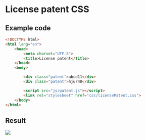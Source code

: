 # License patent CSS

## Example code
```html
<!DOCTYPE html>
<html lang="en">
    <head>
        <meta charset="UTF-8">
        <title>License patent</title>
    </head>
    <body>

        <div class="patent">abcd11</div>
        <div class="patent">hjur48</div>

        <script src="js/patent.js"></script>
        <link rel="stylesheet" href="css/licensePatent.css">
    </body>
</html>
```

## Result
![ ](https://i.ibb.co/4F4xXmQ/Selecci-n-024.png  "Demo")